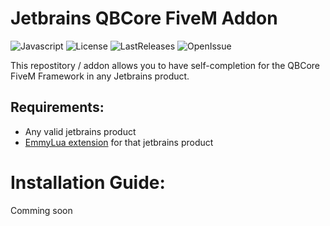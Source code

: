 # Jetbrains QBCore FiveM Addon
![Javascript](https://badges.frapsoft.com/javascript/code/javascript.png)
![License](https://img.shields.io/github/license/Z3rio/jetbrains-qbcore.svg)
![LastReleases](https://img.shields.io/github/release/Z3rio/jetbrains-qbcore.svg?label=Last%20releases&style=flat)
![OpenIssue](https://img.shields.io/github/issues/Z3rio/jetbrains-qbcore?style=flat)

This repostitory / addon allows you to have self-completion for the QBCore FiveM Framework in any Jetbrains product.

## Requirements:
- Any valid jetbrains product
- [EmmyLua extension](https://plugins.jetbrains.com/plugin/9768-emmylua) for that jetbrains product

# Installation Guide:
Comming soon
